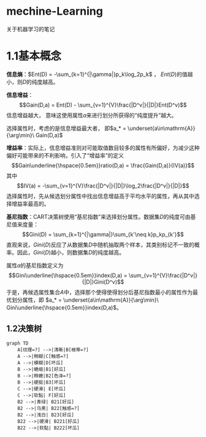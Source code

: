 # mechine-Learning
关于机器学习的笔记 

# 1.1基本概念
**信息熵**：$Ent(D) = -\sum_{k=1}^{|\gamma|}p_k\log_2p_k$ ，
$Ent(D)$的值越小，则$D$的纯度越高。

**信息增益**：
$$Gain(D,a) = Ent(D) - \sum_{v=1}^{V}\frac{|D^v|}{|D|}Ent(D^v)$$
信息增益越大， 意味这使用属性$a$来进行划分所获得的“纯度提升”越大。

选择属性时，考虑的是信息增益最大者， 即$a_* = \underset{a\in\mathrm{A}}{\arg\min}\ Gain(D,a)$

**增益率**：实际上，信息增益准则对可能取值数目较多的属性有所偏好，为减少这种偏好可能带来的不利影响，引入了“增益率”的定义
$$Gain\underline{\hspace{0.5em}}ratio(D,a) = \frac{Gain(D,a)}{IV(a)}$$
其中$$IV(a) = -\sum_{v=1}^{V}\frac{|D^v|}{|D|}\log_2\frac{|D^v|}{|D|}$$
选择属性时，先从候选划分属性中找出信息增益高于平均水平的属性，再从其中选择增益率最高的。

**基尼指数**：CART决策树使用“基尼指数”来选择划分属性。数据集$D$的纯度可由基尼值来度量：
$$Gini(D) = \sum_{k=1}^{|\gamma|}\sum_{k'\neq k}p_kp_{k'}$$
直观来说，$Gini(D)$反应了从数据集$D$中随机抽取两个样本，其类别标记不一致的概率。因此，$Gini(D)$越小，则数据集$D$的纯度越高。

属性$a$的基尼指数定义为$$Gini\underline{\hspace{0.5em}}index(D,a) = \sum_{v=1}^{V}\frac{|D^v|}{|D|}Gini(D^v)$$
于是，再候选属性集合$A$中，选择那个使得使得划分后基尼指数最小的属性作为最优划分属性，即
$a_* = \underset{a\in\mathrm{A}}{\arg\min}\ Gini\underline{\hspace{0.5em}}index(D,a)$。

## 1.2决策树
```
graph TD
    A[纹理=?] -->|清晰|B[根蒂=?]
    A -->|稍糊|C[触感=?]
    A -->|模糊|D[坏瓜]
    B -->|蜷缩|B1[好瓜]
    B -->|稍蜷|B2[色泽=?]
    B -->|硬挺|B3[坏瓜]
    C -->|硬滑| E[坏瓜]
    C -->|软黏| F[好瓜]
    B2 -->|青绿| B21[好瓜]
    B2 -->|乌黑| B22[触感=?]
    B2 -->|浅白| B23[好瓜]
    B22 -->|硬滑| B221[好瓜]
    B22 -->|软黏| B222[坏瓜]
    
```


